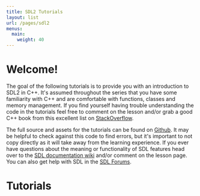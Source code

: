 ```yaml
---
title: SDL2 Tutorials
layout: list
url: /pages/sdl2
menus:
  main:
    weight: 40
---
```


# Welcome!

The goal of the following tutorials is to provide you with an introduction to SDL2 in C++. It's assumed
throughout the series that you have some familiarity with C++ and are comfortable with functions, classes
and memory management. If you find yourself having trouble understanding the code in the tutorials
feel free to comment on the lesson and/or grab a good C++ book from this excellent list on
[StackOverflow](http://stackoverflow.com/questions/388242/the-definitive-c-book-guide-and-list).

The full source and assets for the tutorials can be found on [Github](https://github.com/Twinklebear/TwinklebearDev-Lessons).
It may be helpful to check against this code to find errors, but it's important to not copy
directly as it will take away from the learning experience. If you ever have questions about the meaning
or functionality of SDL features head over to the [SDL documentation wiki](http://wiki.libsdl.org/moin.fcg/FrontPage)
and/or comment on the lesson page. You can also get help with SDL in the [SDL Forums](https://discourse.libsdl.org/).

# Tutorials
